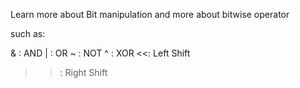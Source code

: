 Learn more about Bit manipulation and more about bitwise operator

such as:

& :  AND
| :  OR
~ :  NOT
^ :  XOR
<<:  Left Shift
>>:  Right Shift

